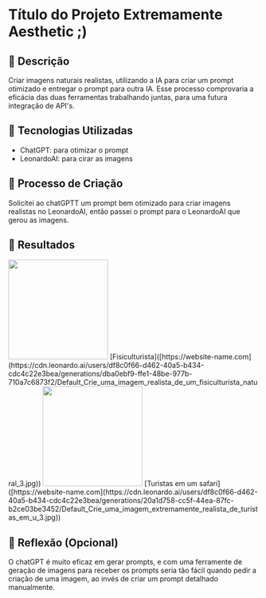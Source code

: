 # Título do Projeto Extremamente Aesthetic ;)

## 📒 Descrição
Criar imagens naturais realistas, utilizando a IA para criar um prompt otimizado e entregar o prompt para outra IA. Esse processo comprovaria a eficácia das duas ferramentas trabalhando juntas, para uma futura integração de API's.

## 🤖 Tecnologias Utilizadas
- ChatGPT: para otimizar o prompt
- LeonardoAI: para cirar as imagens

## 🧐 Processo de Criação
Solicitei ao chatGPTT um prompt bem otimizado para criar imagens realistas no LeonardoAI, então passei o prompt para o LeonardoAI que gerou as imagens.

## 🚀 Resultados
<img src="[image.png](https://cdn.leonardo.ai/users/df8c0f66-d462-40a5-b434-cdc4c22e3bea/generations/dba0ebf9-ffe1-48be-977b-710a7c6873f2/Default_Crie_uma_imagem_realista_de_um_fisiculturista_natural_3.jpg)" width="200" height="200">
[Fisiculturista]([https://website-name.com](https://cdn.leonardo.ai/users/df8c0f66-d462-40a5-b434-cdc4c22e3bea/generations/dba0ebf9-ffe1-48be-977b-710a7c6873f2/Default_Crie_uma_imagem_realista_de_um_fisiculturista_natural_3.jpg))

<img src="[image.png](https://cdn.leonardo.ai/users/df8c0f66-d462-40a5-b434-cdc4c22e3bea/generations/20a1d758-cc5f-44ea-87fc-b2ce03be3452/Default_Crie_uma_imagem_extremamente_realista_de_turistas_em_u_3.jpg)" width="200" height="200">
[Turistas em um safari]([https://website-name.com](https://cdn.leonardo.ai/users/df8c0f66-d462-40a5-b434-cdc4c22e3bea/generations/20a1d758-cc5f-44ea-87fc-b2ce03be3452/Default_Crie_uma_imagem_extremamente_realista_de_turistas_em_u_3.jpg))

## 💭 Reflexão (Opcional)
O chatGPT é muito eficaz em gerar prompts, e com uma ferramente de geração de imagens para receber os prompts seria tão fácil quando pedir a criação de uma imagem, ao invés de criar um prompt detalhado manualmente.
